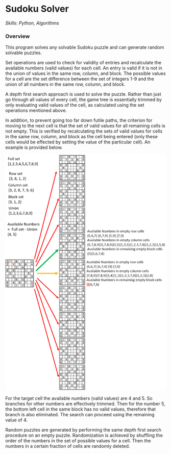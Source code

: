 # Sudoku Solver
*Skills: Python, Algorithms*

### Overview

This program solves any solvable Sudoku puzzle and can generate random solvable puzzles. 

Set operations are used to check for validity of entries and recalculate the available numbers (valid values) for each cell. An entry is valid if it is not in the union of values in the same row, column, and block. The possible values for a cell are the set difference between the set of integers 1-9 and the union of all numbers in the same row, column, and block. 

A depth first search approach is used to solve the puzzle. Rather than just go through all values of every cell, the game tree is essentially trimmed by only evaluating valid values of the cell, as calculated using the set operations mentioned above. 

In addition, to prevent going too far down futile paths, the criterion for moving to the next cell is that the set of valid values for all remaining cells is not empty. This is verified by recalculating the sets of valid values for cells in the same row, column, and block as the cell being entered (only these cells would be effected by setting the value of the particular cell). An example is provided below.

<img src = "images/SudokuFigure1.png" width = "750">

For the target cell the available numbers (valid values) are 4 and 5. So branches for other numbers are effectively trimmed. Then for the number 5, the bottom left cell in the same block has no valid values, therefore that branch is also eliminated. The search can proceed using the remaining value of 4.

Random puzzles are generated by performing the same depth first search procedure on an empty puzzle. Randomization is achieved by shuffling the order of the numbers in the set of possible values for a cell. Then the numbers in a certain fraction of cells are randomly deleted.
